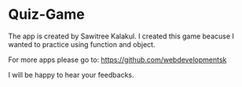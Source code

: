 # Quiz-Game
The app is created by Sawitree Kalakul. I created this game beacuse I wanted to practice using function and object.

For more apps please go to:
https://github.com/webdevelopmentsk

I will be happy to hear your feedbacks.